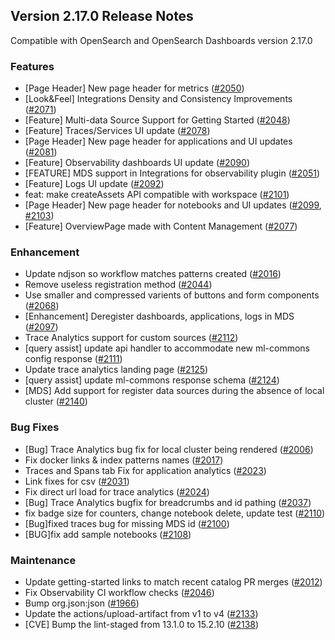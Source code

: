 ## Version 2.17.0 Release Notes

Compatible with OpenSearch and OpenSearch Dashboards version 2.17.0

### Features
* [Page Header] New page header for metrics ([#2050](https://github.com/opensearch-project/dashboards-observability/pull/2050))
* [Look&Feel] Integrations Density and Consistency Improvements ([#2071](https://github.com/opensearch-project/dashboards-observability/pull/2071))
* [Feature] Multi-data Source Support for Getting Started ([#2048](https://github.com/opensearch-project/dashboards-observability/pull/2048))
* [Feature] Traces/Services UI update ([#2078](https://github.com/opensearch-project/dashboards-observability/pull/2078))
* [Page Header] New page header for applications and UI updates ([#2081](https://github.com/opensearch-project/dashboards-observability/pull/2081))
* [Feature] Observability dashboards UI update ([#2090](https://github.com/opensearch-project/dashboards-observability/pull/2090))
* [FEATURE] MDS support in Integrations for observability plugin ([#2051](https://github.com/opensearch-project/dashboards-observability/pull/2051))
* [Feature] Logs UI update ([#2092](https://github.com/opensearch-project/dashboards-observability/pull/2092))
* feat: make createAssets API compatible with workspace ([#2101](https://github.com/opensearch-project/dashboards-observability/pull/2101))
* [Page Header] New page header for notebooks and UI updates ([#2099](https://github.com/opensearch-project/dashboards-observability/pull/2099), [#2103](https://github.com/opensearch-project/dashboards-observability/pull/2099))
* [Feature] OverviewPage made with Content Management ([#2077](https://github.com/opensearch-project/dashboards-observability/pull/2077))

### Enhancement
* Update ndjson so workflow matches patterns created ([#2016](https://github.com/opensearch-project/dashboards-observability/pull/2016))
* Remove useless registration method ([#2044](https://github.com/opensearch-project/dashboards-observability/pull/2044))
* Use smaller and compressed varients of buttons and form components ([#2068](https://github.com/opensearch-project/dashboards-observability/pull/2068))
* [Enhancement] Deregister dashboards, applications, logs in MDS ([#2097](https://github.com/opensearch-project/dashboards-observability/pull/2097))
* Trace Analytics support for custom sources ([#2112](https://github.com/opensearch-project/dashboards-observability/pull/2112))
* [query assist] update api handler to accommodate new ml-commons config response ([#2111](https://github.com/opensearch-project/dashboards-observability/pull/2111))
* Update trace analytics landing page ([#2125](https://github.com/opensearch-project/dashboards-observability/pull/2125))
* [query assist] update ml-commons response schema ([#2124](https://github.com/opensearch-project/dashboards-observability/pull/2124))
* [MDS] Add support for register data sources during the absence of local cluster ([#2140](https://github.com/opensearch-project/dashboards-observability/pull/2140))

### Bug Fixes
* [Bug] Trace Analytics bug fix for local cluster being rendered ([#2006](https://github.com/opensearch-project/dashboards-observability/pull/2006))
* Fix docker links & index patterns names ([#2017](https://github.com/opensearch-project/dashboards-observability/pull/2017))
* Traces and Spans tab Fix for application analytics ([#2023](https://github.com/opensearch-project/dashboards-observability/pull/2023))
* Link fixes for csv ([#2031](https://github.com/opensearch-project/dashboards-observability/pull/2031))
* Fix direct url load for trace analytics ([#2024](https://github.com/opensearch-project/dashboards-observability/pull/2024))
* [Bug] Trace Analytics bugfix for breadcrumbs and id pathing ([#2037](https://github.com/opensearch-project/dashboards-observability/pull/2037))
* fix badge size for counters, change notebook delete, update test ([#2110](https://github.com/opensearch-project/dashboards-observability/pull/2110))
* [Bug]fixed traces bug for missing MDS id ([#2100](https://github.com/opensearch-project/dashboards-observability/pull/2100))
* [BUG]fix add sample notebooks ([#2108](https://github.com/opensearch-project/dashboards-observability/pull/2108))

### Maintenance
* Update getting-started links to match recent catalog PR merges ([#2012](https://github.com/opensearch-project/dashboards-observability/pull/2006))
* Fix Observability CI workflow checks ([#2046](https://github.com/opensearch-project/dashboards-observability/pull/2046))
* Bump org.json:json ([#1966](https://github.com/opensearch-project/dashboards-observability/pull/1966))
* Update the actions/upload-artifact from v1 to v4 ([#2133](https://github.com/opensearch-project/dashboards-observability/pull/2133))
* [CVE] Bump the lint-staged from 13.1.0 to 15.2.10 ([#2138](https://github.com/opensearch-project/dashboards-observability/pull/2138))
